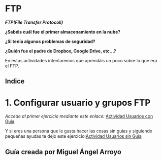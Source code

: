 # FTP

***FTP(File Transfer Protocoll)***

**¿Sabéis cuál fue el primer almacenamiento en la nube?**

**¿Si tenía algunos problemas de seguridad?**

**¿Quién fue el padre de Dropbox, Google Drive, etc...?**

En estas actividades intentaremos que aprendáis un poco sobre lo que era el FTP.

## Indice
# 1. Configurar usuario y grupos FTP
*Accede al primer ejercicio mediante este enlace:* [Actividad Usuarios con Guía](https://github.com/amcamiguel/FTP2/blob/master/ActividadUsuarios.md)

Y si eres una persona que le gusta hacer las cosas sin guías y siguiendo pequeñas ayudas te dejo este ejercicio:[Actividad Usuarios sin Guía](https://github.com/amcamiguel/FTP2/blob/master/ActividadUsuarioSinGu%C3%ADa.md)

## Guía creada por Miguel Ángel Arroyo


